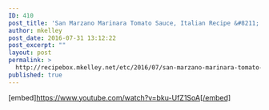 ```yaml
---
ID: 410
post_title: 'San Marzano Marinara Tomato Sauce, Italian Recipe &#8211; Gianni&#8217;s North Beach &#8211; YouTube'
author: mkelley
post_date: 2016-07-31 13:12:22
post_excerpt: ""
layout: post
permalink: >
  http://recipebox.mkelley.net/etc/2016/07/san-marzano-marinara-tomato-sauce-italian-recipe-giannis-north-beach-youtube/
published: true
---
```

[embed]https://www.youtube.com/watch?v=bku-UfZ1SoA[/embed]